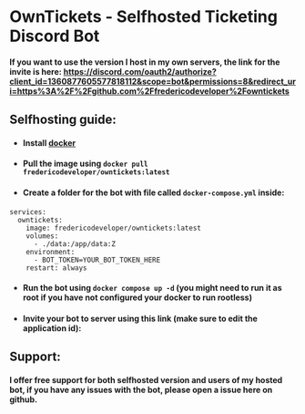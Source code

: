 # OwnTickets - Selfhosted Ticketing Discord Bot
#### If you want to use the version I host in my own servers, the link for the invite is here: https://discord.com/oauth2/authorize?client_id=1360877605577818112&scope=bot&permissions=8&redirect_uri=https%3A%2F%2Fgithub.com%2Ffredericodeveloper%2Fowntickets
## Selfhosting guide:
- #### Install [docker](https://www.docker.com/)
- #### Pull the image using `docker pull fredericodeveloper/owntickets:latest`
- #### Create a folder for the bot with file called `docker-compose.yml` inside:
```
services:
  owntickets:
    image: fredericodeveloper/owntickets:latest
    volumes:
      - ./data:/app/data:Z
    environment:
      - BOT_TOKEN=YOUR_BOT_TOKEN_HERE
    restart: always
```
- #### Run the bot using `docker compose up -d` (you might need to run it as root if you have not configured your docker to run rootless)
- #### Invite your bot to server using this link (make sure to edit the application id):
## Support:
#### I offer free support for both selfhosted version and users of my hosted bot, if you have any issues with the bot, please open a issue here on github.

